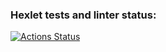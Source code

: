 ### Hexlet tests and linter status:
[![Actions Status](https://github.com/GolovkoStepan/rails-project-65/actions/workflows/hexlet-check.yml/badge.svg)](https://github.com/GolovkoStepan/rails-project-65/actions)